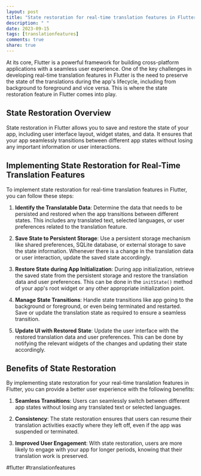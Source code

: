```yaml
---
layout: post
title: "State restoration for real-time translation features in Flutter"
description: " "
date: 2023-09-15
tags: [translationfeatures]
comments: true
share: true
---
```


At its core, Flutter is a powerful framework for building cross-platform applications with a seamless user experience. One of the key challenges in developing real-time translation features in Flutter is the need to preserve the state of the translations during the app's lifecycle, including from background to foreground and vice versa. This is where the state restoration feature in Flutter comes into play.

## State Restoration Overview

State restoration in Flutter allows you to save and restore the state of your app, including user interface layout, widget states, and data. It ensures that your app seamlessly transitions between different app states without losing any important information or user interactions.

## Implementing State Restoration for Real-Time Translation Features

To implement state restoration for real-time translation features in Flutter, you can follow these steps:

1. **Identify the Translatable Data**: Determine the data that needs to be persisted and restored when the app transitions between different states. This includes any translated text, selected languages, or user preferences related to the translation feature.

2. **Save State to Persistent Storage**: Use a persistent storage mechanism like shared preferences, SQLite database, or external storage to save the state information. Whenever there is a change in the translation data or user interaction, update the saved state accordingly.

3. **Restore State during App Initialization**: During app initialization, retrieve the saved state from the persistent storage and restore the translation data and user preferences. This can be done in the `initState()` method of your app's root widget or any other appropriate initialization point.

4. **Manage State Transitions**: Handle state transitions like app going to the background or foreground, or even being terminated and restarted. Save or update the translation state as required to ensure a seamless transition.

5. **Update UI with Restored State**: Update the user interface with the restored translation data and user preferences. This can be done by notifying the relevant widgets of the changes and updating their state accordingly.

## Benefits of State Restoration

By implementing state restoration for your real-time translation features in Flutter, you can provide a better user experience with the following benefits:

1. **Seamless Transitions**: Users can seamlessly switch between different app states without losing any translated text or selected languages.

2. **Consistency**: The state restoration ensures that users can resume their translation activities exactly where they left off, even if the app was suspended or terminated.

3. **Improved User Engagement**: With state restoration, users are more likely to engage with your app for longer periods, knowing that their translation work is preserved.

#flutter #translationfeatures